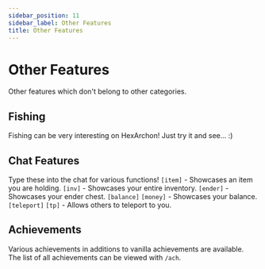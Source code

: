 ```yaml
---
sidebar_position: 11
sidebar_label: Other Features
title: Other Features
---
```


# Other Features
Other features which don't belong to other categories.

## Fishing
Fishing can be very interesting on HexArchon! Just try it and see... :)

## Chat Features
Type these into the chat for various functions!
`[item]` - Showcases an item you are holding.
`[inv]` - Showcases your entire inventory.
`[ender]` - Showcases your ender chest.
`[balance]` `[money]` - Showcases your balance.
`[teleport]` `[tp]` - Allows others to teleport to you.

## Achievements
Various achievements in additions to vanilla achievements are available. The list of all achievements can be viewed with `/ach`.